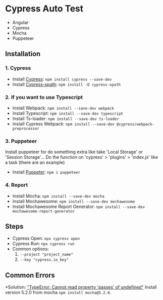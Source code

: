# Cypress Auto Test

* Angular
* Cypress
* Mocha
* Puppeteer

## Installation

### 1. Cypress

* Install [Cypress](https://www.cypress.io): `npm install cypress --save-dev`
* Install [Cypress-xpath](https://github.com/cypress-io/cypress-xpath): `npm install -D cypress-xpath`

### 2. If you want to use Typescript

* Install Webpack: `npm install --save-dev webpack`
* Install Typescript: `npm install --save-dev typescript`
* Install Ts-loader: `npm install --save-dev ts-loader`
* Install Cypress Webpack: `npm install --save-dev @cypress/webpack-preprocessor`

### 3.  Puppeteer

Install puppeteer for do something extra like take 'Local Storage' or 'Session Storage'...
Do the function on 'cypress' > 'plugins' > 'index.js' like a task (there are an example)
* Install [Puppeter](https://github.com/puppeteer/puppeteer): `npm i puppeteer`

### 4.  Report

* Install Mocha: `npm install --save-dev mocha`
* Install Mochawesome: `npm install --save-dev mochawesome`
* Install Mochawesome Report Generator: `npm install --save-dev mochawesome-report-generator`

## Steps

* Cypress Open: `npx cypress open`
* Cypress Run: `npx cypress run `
* Common options:
  1. `--project "project_name"`
  2. `--key "cypress.io_key"`


## Common Errors

*Solution: ["TypeError: Cannot read property 'passes' of undefined"](https://stackoverflow.com/questions/55138378/got-typeerror-cannot-read-property-passes-of-undefined-using-cypress-when-gen)
Install version 5.2.0 from mocha `npm install mocha@5.2.0.`
